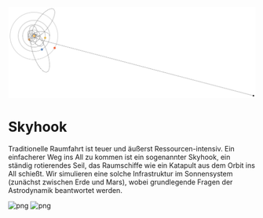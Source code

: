 <div align="center">
<img src="docs/Abb/Abb_5.png"></img>
</div>

# Skyhook
    
Traditionelle Raumfahrt ist teuer und äußerst Ressourcen-intensiv. Ein einfacherer Weg  ins All zu kommen ist ein sogenannter Skyhook, ein ständig rotierendes Seil, das Raumschiffe wie ein Katapult aus dem Orbit ins All schießt. Wir simulieren eine solche Infrastruktur im Sonnensystem (zunächst zwischen Erde und Mars), wobei grundlegende Fragen der Astrodynamik beantwortet werden.

![png](docs/Abb/Abb_4.png)
![png](docs/Abb/Abb_3.png)